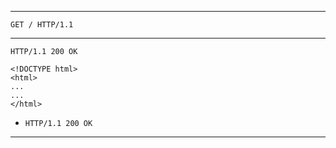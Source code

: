 













---



```
GET / HTTP/1.1
```









---



```
HTTP/1.1 200 OK

<!DOCTYPE html>
<html>
...
...
</html>
```


  - `HTTP/1.1 200 OK`




---
